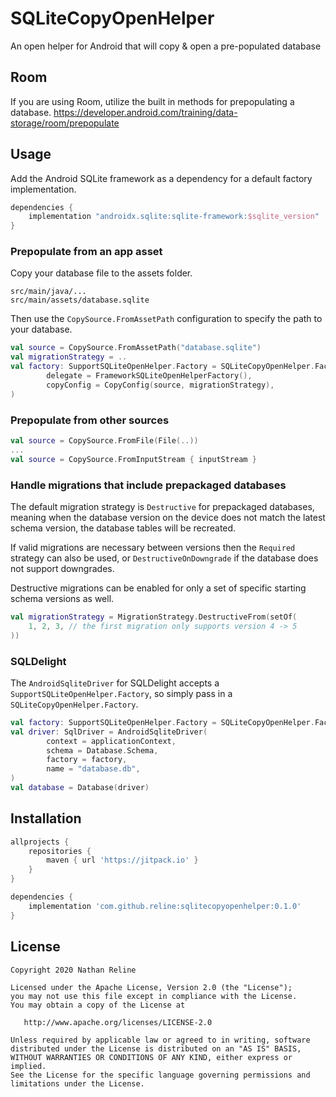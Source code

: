 # SQLiteCopyOpenHelper
An open helper for Android that will copy &amp; open a pre-populated database

## Room

If you are using Room, utilize the built in methods for prepopulating a database.
https://developer.android.com/training/data-storage/room/prepopulate

## Usage

Add the Android SQLite framework as a dependency for a default factory implementation.

```groovy
dependencies {
    implementation "androidx.sqlite:sqlite-framework:$sqlite_version"
}
```

### Prepopulate from an app asset

Copy your database file to the assets folder.
```
src/main/java/...
src/main/assets/database.sqlite
```

Then use the `CopySource.FromAssetPath` configuration to specify the path to your database.
```kotlin
val source = CopySource.FromAssetPath("database.sqlite")
val migrationStrategy = ..
val factory: SupportSQLiteOpenHelper.Factory = SQLiteCopyOpenHelper.Factory(
        delegate = FrameworkSQLiteOpenHelperFactory(),
        copyConfig = CopyConfig(source, migrationStrategy),
)
```

### Prepopulate from other sources

```kotlin
val source = CopySource.FromFile(File(..))
...
val source = CopySource.FromInputStream { inputStream }
```

### Handle migrations that include prepackaged databases

The default migration strategy is `Destructive` for prepackaged databases, meaning when the database
version on the device does not match the latest schema version, the database tables will be
recreated.

If valid migrations are necessary between versions then the `Required` strategy can also be used, or
`DestructiveOnDowngrade` if the database does not support downgrades.

Destructive migrations can be enabled for only a set of specific starting schema versions as well.
```kt
val migrationStrategy = MigrationStrategy.DestructiveFrom(setOf(
    1, 2, 3, // the first migration only supports version 4 -> 5 
))
```

### SQLDelight

The `AndroidSqliteDriver` for SQLDelight accepts a `SupportSQLiteOpenHelper.Factory`, so simply pass
in a `SQLiteCopyOpenHelper.Factory`.
```kotlin
val factory: SupportSQLiteOpenHelper.Factory = SQLiteCopyOpenHelper.Factory(..)
val driver: SqlDriver = AndroidSqliteDriver(
        context = applicationContext,
        schema = Database.Schema,
        factory = factory,
        name = "database.db",
)
val database = Database(driver)
```

## Installation

```groovy
allprojects {
    repositories {
        maven { url 'https://jitpack.io' }
    }
}

dependencies {
    implementation 'com.github.reline:sqlitecopyopenhelper:0.1.0'
}
```

License
--------

    Copyright 2020 Nathan Reline

    Licensed under the Apache License, Version 2.0 (the "License");
    you may not use this file except in compliance with the License.
    You may obtain a copy of the License at

       http://www.apache.org/licenses/LICENSE-2.0

    Unless required by applicable law or agreed to in writing, software
    distributed under the License is distributed on an "AS IS" BASIS,
    WITHOUT WARRANTIES OR CONDITIONS OF ANY KIND, either express or implied.
    See the License for the specific language governing permissions and
    limitations under the License.
